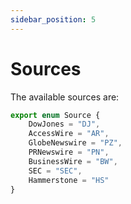 ```yaml
---
sidebar_position: 5
---
```


# Sources

The available sources are:

```typescript
export enum Source {
    DowJones = "DJ",
    AccessWire = "AR",
    GlobeNewswire = "PZ",
    PRNewswire = "PN",
    BusinessWire = "BW",
    SEC = "SEC",
    Hammerstone = "HS"
}
```
